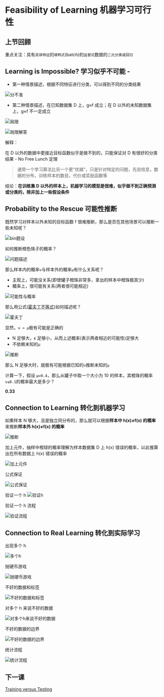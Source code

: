 # Feasibility of Learning 机器学习可行性
## 上节回顾

重点关注：具有`具体特征`的`填鸭式`(batch)的`监督式`数据的`二元分类或回归`

## Learning is Impossible? 学习似乎不可能 - 

- 第一种情景描述，根据不同特征进行分类，可以得到不同的分类结果

![分不准](/images/kx101_.png)

- 第二种情景描述，在已知数据集 D 上，g≈f 成立；在 D 以外的未知数据集上，g≈f 不一定成立

![局限](/images/kx102_.png)

![局限解答](/images/kx103_.png)

解释：

在 D 以外的数据中更接近目标函数似乎是做不到的，只能保证对 D 有很好的分类结果 - No Free Lunch 定理

> 通常一个学习算法比另一个更“优越”，只是针对特定的问题，先验信息，数据的分布，训练样本的数目，代价或奖励函数等

结论：**在训练集 D 以外的样本上，机器学习的模型是很难，似乎做不到正确预测或分类的，除非加上一些假设条件**

## Probability to the Rescue 可能性推断

既然学习对样本以外未知的目标函数 f 很难推断，那么是否在其他场景可以推断一些未知呢？

![bin题设](/images/kx201_.png)

如何推断橙色珠子的概率？

![问题描述](/images/kx202_.png)

那么样本内的概率`ν`与样本外的概率`μ`有什么关系呢？
- 主观上，可能没关系(即使罐子橙珠非常多，拿出的样本中橙珠极其少)
- 概率上，很可能有关系(两者很可能相近)

![可能性与概率](/images/kx203_.png)

那么用公式([霍夫丁不等式](/note/SC/霍夫丁不等式.md))如何描述呢？

![霍夫丁](/images/kx204_.png)

显然，`ν ≈ μ`极有可能是正确的
- N 足够大，ϵ 足够小，从而上述概率(表示两者相近的可能性)足够大
- 不依赖未知的`μ`

![推断](/images/kx205_.png)

那么 N 足够大时，就极有可能根据已知的`ν`推断未知的`μ`

计算一下，假设 `μ=0.4`，那么从罐子中取一个大小为 10 的样本，其橙珠的概率`ν≤0.1`的概率最大是多少？

**0.33**

## Connection to Learning 转化到机器学习
如果样本 N 够大，且是独立同分布的，那么就可以根据**样本中 h(x)≠f(x) 的概率**来推断**样本外 h(x)≠f(x) 的概率**

![推断](/images/kx300_.png)

加上元件，抽样中橙球的概率理解为样本数据集 D 上 h(x) 错误的概率，以此推算出在所有数据上 h(x) 错误的概率


![加上元件](/images/kx301_.png)

公式保证

![公式保证](/images/kx302_.png)

验证一个 h
![验证h](/images/kx303_.png)

验证一个 h 流程

![验证流程](/images/kx304_.png)

## Connection to Real Learning 转化到实际学习

出现多个 h 

![多个h](/images/kx401_.png)

抛硬币游戏

![抛硬币游戏](/images/kx402_.png)

不好的数据和标签

![不好的数据和标签](/images/kx403_.png)

对多个 h 来说不好的数据 

![对多个h来说不好的数据](/images/kx404_.png)

不好的数据的边界

![不好的数据的边界](/images/kx405_.png)

统计流程

![统计流程](/images/kx406_.png)


## 下一课

[Training versus Testing](/note/MLF/mlf05.md)